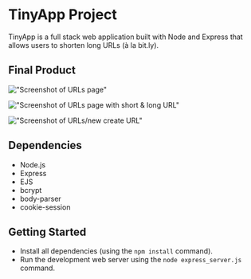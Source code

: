 # TinyApp Project

TinyApp is a full stack web application built with Node and Express that allows users to shorten long URLs (à la bit.ly).

## Final Product

!["Screenshot of URLs page"](#https://github.com/SM171906/tinyapp/blob/master/docs/urls-page.png)

!["Screenshot of URLs page with short & long URL"](#https://github.com/SM171906/tinyapp/blob/master/docs/urls_updated.png)

!["Screenshot of URLs/new create URL"](#https://github.com/SM171906/tinyapp/blob/master/docs/urls:new-page.png)


## Dependencies

- Node.js
- Express
- EJS
- bcrypt
- body-parser
- cookie-session

## Getting Started

- Install all dependencies (using the `npm install` command).
- Run the development web server using the `node express_server.js` command.
